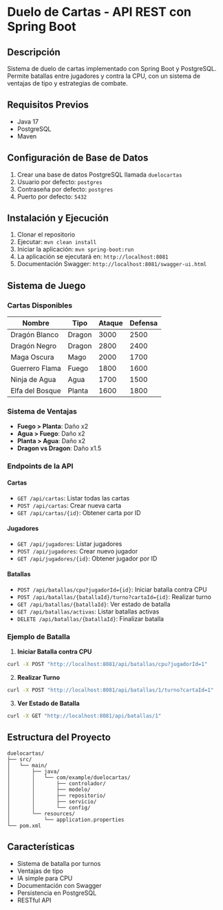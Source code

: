 # Duelo de Cartas - API REST con Spring Boot

## Descripción
Sistema de duelo de cartas implementado con Spring Boot y PostgreSQL. Permite batallas entre jugadores y contra la CPU, con un sistema de ventajas de tipo y estrategias de combate.

## Requisitos Previos
- Java 17
- PostgreSQL
- Maven

## Configuración de Base de Datos
1. Crear una base de datos PostgreSQL llamada `duelocartas`
2. Usuario por defecto: `postgres`
3. Contraseña por defecto: `postgres`
4. Puerto por defecto: `5432`

## Instalación y Ejecución
1. Clonar el repositorio
2. Ejecutar: `mvn clean install`
3. Iniciar la aplicación: `mvn spring-boot:run`
4. La aplicación se ejecutará en: `http://localhost:8081`
5. Documentación Swagger: `http://localhost:8081/swagger-ui.html`

## Sistema de Juego

### Cartas Disponibles
| Nombre | Tipo | Ataque | Defensa |
|--------|------|---------|----------|
| Dragón Blanco | Dragon | 3000 | 2500 |
| Dragón Negro | Dragon | 2800 | 2400 |
| Maga Oscura | Mago | 2000 | 1700 |
| Guerrero Flama | Fuego | 1800 | 1600 |
| Ninja de Agua | Agua | 1700 | 1500 |
| Elfa del Bosque | Planta | 1600 | 1800 |

### Sistema de Ventajas
- **Fuego > Planta**: Daño x2
- **Agua > Fuego**: Daño x2
- **Planta > Agua**: Daño x2
- **Dragon vs Dragon**: Daño x1.5

### Endpoints de la API

#### Cartas
- `GET /api/cartas`: Listar todas las cartas
- `POST /api/cartas`: Crear nueva carta
- `GET /api/cartas/{id}`: Obtener carta por ID

#### Jugadores
- `GET /api/jugadores`: Listar jugadores
- `POST /api/jugadores`: Crear nuevo jugador
- `GET /api/jugadores/{id}`: Obtener jugador por ID

#### Batallas
- `POST /api/batallas/cpu?jugadorId={id}`: Iniciar batalla contra CPU
- `POST /api/batallas/{batallaId}/turno?cartaId={id}`: Realizar turno
- `GET /api/batallas/{batallaId}`: Ver estado de batalla
- `GET /api/batallas/activas`: Listar batallas activas
- `DELETE /api/batallas/{batallaId}`: Finalizar batalla

### Ejemplo de Batalla

1. **Iniciar Batalla contra CPU**
```bash
curl -X POST "http://localhost:8081/api/batallas/cpu?jugadorId=1"
```

2. **Realizar Turno**
```bash
curl -X POST "http://localhost:8081/api/batallas/1/turno?cartaId=1"
```

3. **Ver Estado de Batalla**
```bash
curl -X GET "http://localhost:8081/api/batallas/1"
```

## Estructura del Proyecto
```
duelocartas/
├── src/
│   └── main/
│       ├── java/
│       │   └── com/example/duelocartas/
│       │       ├── controlador/
│       │       ├── modelo/
│       │       ├── repositorio/
│       │       ├── servicio/
│       │       └── config/
│       └── resources/
│           └── application.properties
└── pom.xml
```

## Características
- Sistema de batalla por turnos
- Ventajas de tipo
- IA simple para CPU
- Documentación con Swagger
- Persistencia en PostgreSQL
- RESTful API